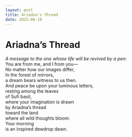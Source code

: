 ```yaml
---
layout: post
title: Ariadna’s Thread
date: 2025-06-10
---
```


# **Ariadna’s Thread**

*A message to the one whose life will be revived by a pen:*  
You are from me, and I from you—  
No matter how our images differ,  
In the forest of mirrors,  
a dream bears witness to us then.  
And peace be upon your luminous letters,  
resting among the leaves  
of Sufi basil,  
where your imagination is drawn  
by Ariadna’s thread  
toward the land  
where all wild thoughts bloom:  
Your morning  
is an inspired dewdrop dawn.
